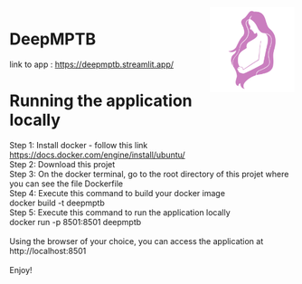 <img align="right" src="datas/logo.png" width="150" alt="DeepMPTB logo"/>

# DeepMPTB

link to app : https://deepmptb.streamlit.app/

# Running the application locally
Step 1: Install docker - follow this link https://docs.docker.com/engine/install/ubuntu/ </br>
Step 2: Download this projet </br>
Step 3: On the docker terminal, go to the root directory of this projet where you can see the file Dockerfile </br>
Step 4: Execute this command to build your docker image </br>
        docker build -t deepmptb </br>
Step 5: Execute this command to run the application locally </br>
        docker run -p 8501:8501 deepmptb </br>
</br>
Using the browser of your choice, you can access the application at http://localhost:8501 </br>
</br>
Enjoy! </br>
